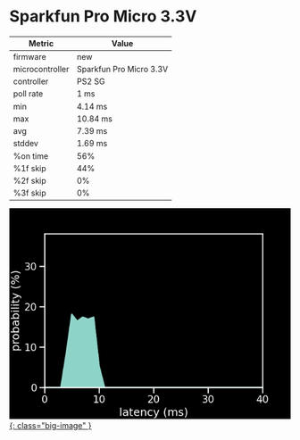 # Sparkfun Pro Micro 3.3V

| Metric          | Value          |
| --------------- | -------------- |
| firmware        | new            |
| microcontroller | Sparkfun Pro Micro 3.3V |
| controller      | PS2 SG         |
| poll rate       | 1 ms           |
| min             | 4.14 ms        |
| max             | 10.84 ms       |
| avg             | 7.39 ms        |
| stddev          | 1.69 ms        |
| %on time        | 56%            |
| %1f skip        | 44%            |
| %2f skip        | 0%             |
| %3f skip        | 0%             |

[![Graph](/assets/images/results/santroller_ps2_guitar_micro_3v3.png){: class="big-image" }](/assets/images/results/santroller_ps2_guitar_micro_3v3.png)
